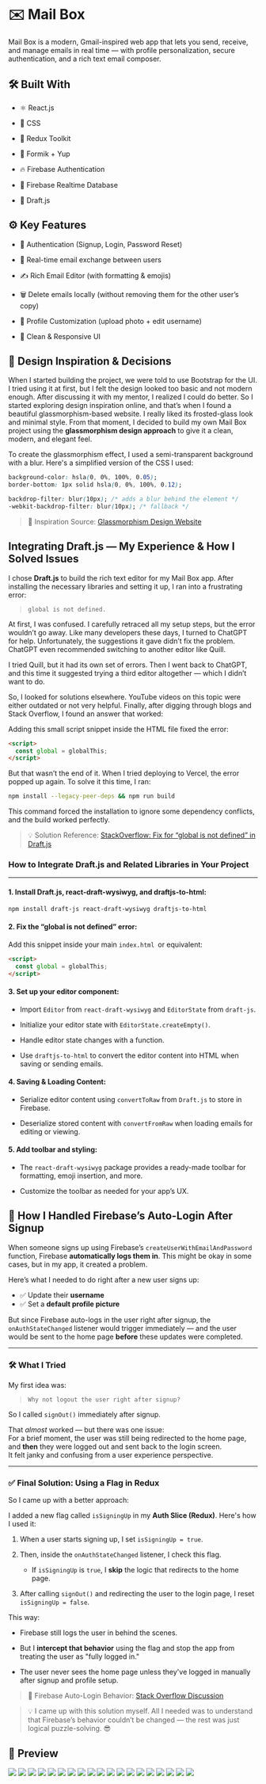 # ✉️ Mail Box

Mail Box is a modern, Gmail-inspired web app that lets you send, receive, and manage emails in real time — with profile personalization, secure authentication, and a rich text email composer.

## 🛠 Built With

- ⚛️ React.js

- 🎨 CSS  

- 🔄 Redux Toolkit

- 🧩 Formik + Yup  

- 🔥 Firebase Authentication  

- 💾 Firebase Realtime Database  

- 📝 Draft.js  

## ⚙️ Key Features

- 🔐 Authentication (Signup, Login, Password Reset)

- 📨 Real-time email exchange between users

- ✍️ Rich Email Editor (with formatting & emojis)

- 🗑 Delete emails locally (without removing them for the other user’s copy)

- 👤 Profile Customization (upload photo + edit username)

- 📱 Clean & Responsive UI

## 🎨 Design Inspiration & Decisions

When I started building the project, we were told to use Bootstrap for the UI. I tried using it at first, but I felt the design looked too basic and not modern enough. After discussing it with my mentor, I realized I could do better. So I started exploring design inspiration online, and that’s when I found a beautiful glassmorphism-based website. I really liked its frosted-glass look and minimal style. From that moment, I decided to build my own Mail Box project using the **glassmorphism design approach** to give it a clean, modern, and elegant feel.

To create the glassmorphism effect, I used a semi-transparent background with a blur. Here's a simplified version of the CSS I used:

```css
background-color: hsla(0, 0%, 100%, 0.05);
border-bottom: 1px solid hsla(0, 0%, 100%, 0.12);

backdrop-filter: blur(10px); /* adds a blur behind the element */
-webkit-backdrop-filter: blur(10px); /* fallback */
```

> 🧠 Inspiration Source: [Glassmorphism Design Website](https://reflect.app/)

## Integrating Draft.js — My Experience & How I Solved Issues

I chose **Draft.js** to build the rich text editor for my Mail Box app. After installing the necessary libraries and setting it up, I ran into a frustrating error:

> `global is not defined.`

At first, I was confused. I carefully retraced all my setup steps, but the error wouldn’t go away. Like many developers these days, I turned to ChatGPT for help. Unfortunately, the suggestions it gave didn’t fix the problem. ChatGPT even recommended switching to another editor like Quill.

I tried Quill, but it had its own set of errors. Then I went back to ChatGPT, and this time it suggested trying a third editor altogether — which I didn’t want to do.

So, I looked for solutions elsewhere. YouTube videos on this topic were either outdated or not very helpful. Finally, after digging through blogs and Stack Overflow, I found an answer that worked:

Adding this small script snippet inside the HTML file fixed the error:

```html
<script>
  const global = globalThis;
</script>
```

But that wasn’t the end of it. When I tried deploying to Vercel, the error popped up again. To solve it this time, I ran:

```bash
npm install --legacy-peer-deps && npm run build
```

This command forced the installation to ignore some dependency conflicts, and the build worked perfectly.

> 💡 Solution Reference: [StackOverflow: Fix for “global is not defined” in Draft.js](https://stackoverflow.com/questions/65586906/react-and-electron-with-draft-js-global-is-not-defined)


### How to Integrate Draft.js and Related Libraries in Your Project

---

#### 1. Install Draft.js, react-draft-wysiwyg, and draftjs-to-html:

```bash
npm install draft-js react-draft-wysiwyg draftjs-to-html
```

#### 2. Fix the “global is not defined” error:

Add this snippet inside your main `index.html `or equivalent:

```html
<script>
  const global = globalThis;
</script>
```

#### 3. Set up your editor component:

* Import `Editor` from `react-draft-wysiwyg` and `EditorState` from `draft-js`.

* Initialize your editor state with `EditorState.createEmpty()`.

* Handle editor state changes with a function.

* Use `draftjs-to-html` to convert the editor content into HTML when saving or sending emails.

#### 4. Saving & Loading Content:

* Serialize editor content using `convertToRaw` from `Draft.js` to store in Firebase.

* Deserialize stored content with `convertFromRaw` when loading emails for editing or viewing.

#### 5. Add toolbar and styling:

* The `react-draft-wysiwyg` package provides a ready-made toolbar for formatting, emoji insertion, and more.

* Customize the toolbar as needed for your app’s UX.


## 🧠 How I Handled Firebase’s Auto-Login After Signup

When someone signs up using Firebase’s `createUserWithEmailAndPassword` function, Firebase **automatically logs them in**. This might be okay in some cases, but in my app, it created a problem.

Here’s what I needed to do right after a new user signs up:

- ✅ Update their **username**
- ✅ Set a **default profile picture**

But since Firebase auto-logs in the user right after signup, the `onAuthStateChanged` listener would trigger immediately — and the user would be sent to the home page **before** these updates were completed.

---

### 🛠 What I Tried

My first idea was:  
> `Why not logout the user right after signup?`

So I called `signOut()` immediately after signup.

That *almost* worked — but there was one issue:  
For a brief moment, the user was still being redirected to the home page, and **then** they were logged out and sent back to the login screen.  
It felt janky and confusing from a user experience perspective.

---

### ✅ Final Solution: Using a Flag in Redux

So I came up with a better approach:

I added a new flag called `isSigningUp` in my **Auth Slice (Redux)**. Here's how I used it:

1. When a user starts signing up, I set `isSigningUp = true`.

2. Then, inside the `onAuthStateChanged` listener, I check this flag.
   - If `isSigningUp` is `true`, I **skip** the logic that redirects to the home page.

3. After calling `signOut()` and redirecting the user to the login page, I reset `isSigningUp = false`.

This way:

- Firebase still logs the user in behind the scenes.

- But I **intercept that behavior** using the flag and stop the app from treating the user as "fully logged in."

- The user never sees the home page unless they've logged in manually after signup and profile setup.

> 🧠 Firebase Auto-Login Behavior: [Stack Overflow Discussion](https://stackoverflow.com/questions/64439274/firebase-authentication-remove-auto-login-upon-signing-up)

> 💡 I came up with this solution myself. All I needed was to understand that Firebase’s behavior couldn’t be changed — the rest was just logical puzzle-solving. 😎

## 📸 Preview

<img src="./public/1.png" />
<img src="./public/2.png" />
<img src="./public/3.png" />
<img src="./public/4.png" />
<img src="./public/5.png" />
<img src="./public/6.png" />
<img src="./public/7.png" />
<img src="./public/8.png" />
<img src="./public/9.png" />
<img src="./public/a1.png" />
<img src="./public/a2.png" />
<img src="./public/a3.png" />
<img src="./public/a4.png" />
<img src="./public/a5.png" />
<img src="./public/a6.png" />
<img src="./public/a7.png" />
<img src="./public/a8.png" />
<img src="./public/a9.png" />
<img src="./public/b1.png" />